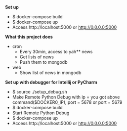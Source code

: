 **Set up**

* $ docker-compose build
* $ docker-compose up
* Access http://localhost:5000 or http://0.0.0.0:5000

**What this project does**

* cron
    * Every 30min, access to yah** news
    * Get lists of news
    * Push them to mongodb
* web
    * Show list of news in mongodb

**Set up with debugger for Intellij or PyCharm**

* $ source ./setup_debug.sh
* Make Remote Python Debug with ip = you got above command($DOCKER0_IP), port = 5678 or port = 5679
* $ docker-compose build
* Start Remote Python Debug
* $ docker-compose up
* Access http://localhost:5000 or http://0.0.0.0:5000